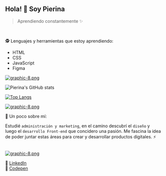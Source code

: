
## Hola! 👋 Soy Pierina
> Aprendiendo constantemente ✨ 

<br>

🕵 Lenguajes y herramientas que estoy aprendiendo:
* HTML
* CSS
* JavaScript
* Figma

[![graphic-8.png](https://i.postimg.cc/Wb7W4328/graphic-8.png)](https://postimg.cc/nCCYRn99)

![Pierina's GitHub stats](https://github-readme-stats.vercel.app/api?username=pierinamont&hide=contribs,prs&theme=buefy&show_icons=true)

[![Top Langs](https://github-readme-stats.vercel.app/api/top-langs/?username=pierinamont&layout=compact&theme=buefy)](https://github.com/pierinamont/github-readme-stats)

[![graphic-8.png](https://i.postimg.cc/Wb7W4328/graphic-8.png)](https://postimg.cc/nCCYRn99)


💬 Un poco sobre mí:<br>

Estudié `administración y marketing`, en el camino descubrí el `diseño` y luego el `desarrollo Front-end` que concidero una pasión.
Me fascina la idea de poder juntar estas áreas para crear y desarrollar productos digitales. ⚡ <br><br>

[![graphic-8.png](https://i.postimg.cc/Wb7W4328/graphic-8.png)](https://postimg.cc/nCCYRn99)

👾 [LinkedIn](https://www.linkedin.com/in/pierina-montalva-fatur/ "LinkedIn") <br>
👾 [Codepen](https://codepen.io/pierinamood "Codepen")

<!--
**pierinamont/pierinamont** is a ✨ _special_ ✨ repository because its `README.md` (this file) appears on your GitHub profile.
-->
